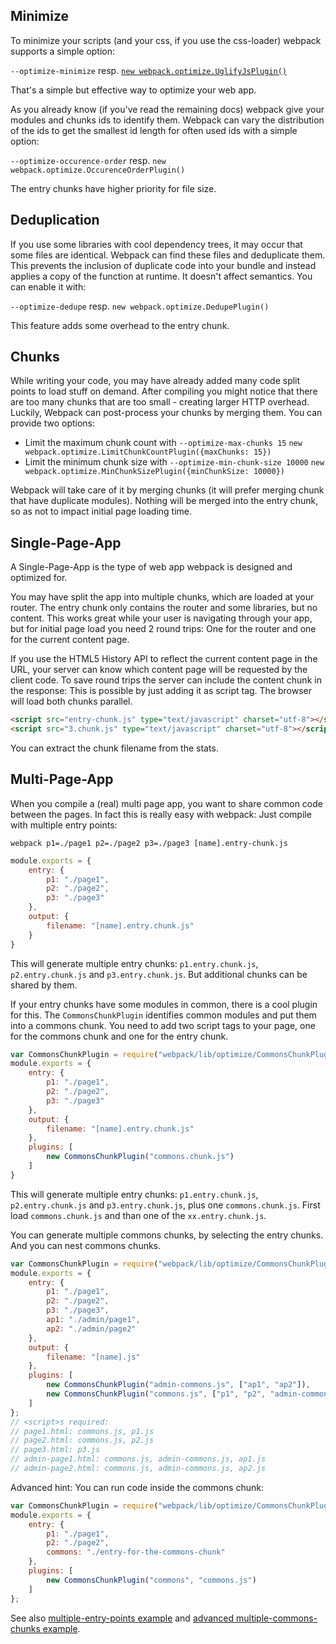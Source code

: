## Minimize

To minimize your scripts (and your css, if you use the css-loader) webpack supports a simple option:

`--optimize-minimize` resp. [`new webpack.optimize.UglifyJsPlugin()`](http://webpack.github.io/docs/list-of-plugins.html#uglifyjsplugin)

That's a simple but effective way to optimize your web app.

As you already know (if you've read the remaining docs) webpack give your modules and chunks ids to identify them. Webpack can vary the distribution of the ids to get the smallest id length for often used ids with a simple option:

`--optimize-occurence-order` resp. `new webpack.optimize.OccurenceOrderPlugin()`

The entry chunks have higher priority for file size.



## Deduplication

If you use some libraries with cool dependency trees, it may occur that some files are identical. Webpack can find these files and deduplicate them. This prevents the inclusion of duplicate code into your bundle and instead applies a copy of the function at runtime. It doesn't affect semantics. You can enable it with:

`--optimize-dedupe` resp. `new webpack.optimize.DedupePlugin()`

This feature adds some overhead to the entry chunk.



## Chunks

While writing your code, you may have already added many code split points to load stuff on demand. After compiling you might notice that there are too many chunks that are too small - creating larger HTTP overhead. Luckily, Webpack can post-process your chunks by merging them. You can provide two options:

* Limit the maximum chunk count with `--optimize-max-chunks 15` `new webpack.optimize.LimitChunkCountPlugin({maxChunks: 15})`
* Limit the minimum chunk size with `--optimize-min-chunk-size 10000` `new webpack.optimize.MinChunkSizePlugin({minChunkSize: 10000})`

Webpack will take care of it by merging chunks (it will prefer merging chunk that have duplicate modules). Nothing will be merged into the entry chunk, so as not to impact initial page loading time.



## Single-Page-App

A Single-Page-App is the type of web app webpack is designed and optimized for.

You may have split the app into multiple chunks, which are loaded at your router. The entry chunk only contains the router and some libraries, but no content. This works great while your user is navigating through your app, but for initial page load you need 2 round trips: One for the router and one for the current content page.

If you use the HTML5 History API to reflect the current content page in the URL, your server can know which content page will be requested by the client code. To save round trips the server can include the content chunk in the response: This is possible by just adding it as script tag. The browser will load both chunks parallel.

``` html
<script src="entry-chunk.js" type="text/javascript" charset="utf-8"></script>
<script src="3.chunk.js" type="text/javascript" charset="utf-8"></script>
```

You can extract the chunk filename from the stats.



## Multi-Page-App

When you compile a (real) multi page app, you want to share common code between the pages. In fact this is really easy with webpack: Just compile with multiple entry points:

`webpack p1=./page1 p2=./page2 p3=./page3 [name].entry-chunk.js`

``` javascript
module.exports = {
	entry: {
		p1: "./page1",
		p2: "./page2",
		p3: "./page3"
	},
	output: {
		filename: "[name].entry.chunk.js"
	}
}
```

This will generate multiple entry chunks: `p1.entry.chunk.js`, `p2.entry.chunk.js` and `p3.entry.chunk.js`. But additional chunks can be shared by them.

If your entry chunks have some modules in common, there is a cool plugin for this. The `CommonsChunkPlugin` identifies common modules and put them into a commons chunk. You need to add two script tags to your page, one for the commons chunk and one for the entry chunk.

``` javascript
var CommonsChunkPlugin = require("webpack/lib/optimize/CommonsChunkPlugin");
module.exports = {
	entry: {
		p1: "./page1",
		p2: "./page2",
		p3: "./page3"
	},
	output: {
		filename: "[name].entry.chunk.js"
	},
	plugins: [
		new CommonsChunkPlugin("commons.chunk.js")
	]
}
```

This will generate multiple entry chunks: `p1.entry.chunk.js`, `p2.entry.chunk.js` and `p3.entry.chunk.js`, plus one `commons.chunk.js`. First load `commons.chunk.js` and than one of the `xx.entry.chunk.js`.

You can generate multiple commons chunks, by selecting the entry chunks. And you can nest commons chunks.

``` javascript
var CommonsChunkPlugin = require("webpack/lib/optimize/CommonsChunkPlugin");
module.exports = {
	entry: {
		p1: "./page1",
		p2: "./page2",
		p3: "./page3",
		ap1: "./admin/page1",
		ap2: "./admin/page2"
	},
	output: {
		filename: "[name].js"
	},
	plugins: [
		new CommonsChunkPlugin("admin-commons.js", ["ap1", "ap2"]),
		new CommonsChunkPlugin("commons.js", ["p1", "p2", "admin-commons.js"])
	]
};
// <script>s required:
// page1.html: commons.js, p1.js
// page2.html: commons.js, p2.js
// page3.html: p3.js
// admin-page1.html: commons.js, admin-commons.js, ap1.js
// admin-page2.html: commons.js, admin-commons.js, ap2.js
```

Advanced hint: You can run code inside the commons chunk:

``` javascript
var CommonsChunkPlugin = require("webpack/lib/optimize/CommonsChunkPlugin");
module.exports = {
	entry: {
		p1: "./page1",
		p2: "./page2",
		commons: "./entry-for-the-commons-chunk"
	},
	plugins: [
		new CommonsChunkPlugin("commons", "commons.js")
	]
};
```

See also [multiple-entry-points example](https://github.com/webpack/webpack/tree/master/examples/multiple-entry-points) and [advanced multiple-commons-chunks example](https://github.com/webpack/webpack/tree/master/examples/multiple-commons-chunks).